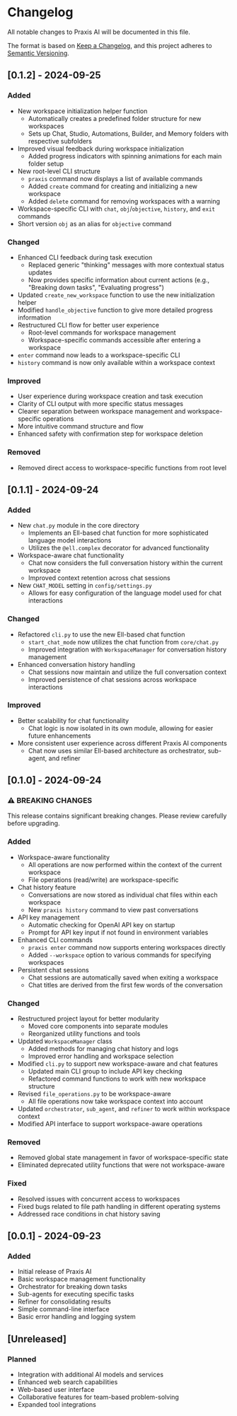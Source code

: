 # Changelog

All notable changes to Praxis AI will be documented in this file.

The format is based on [Keep a Changelog](https://keepachangelog.com/en/1.0.0/),
and this project adheres to [Semantic Versioning](https://semver.org/spec/v2.0.0.html).

## [0.1.2] - 2024-09-25

### Added

- New workspace initialization helper function
  - Automatically creates a predefined folder structure for new workspaces
  - Sets up Chat, Studio, Automations, Builder, and Memory folders with respective subfolders
- Improved visual feedback during workspace initialization
  - Added progress indicators with spinning animations for each main folder setup
- New root-level CLI structure
  - `praxis` command now displays a list of available commands
  - Added `create` command for creating and initializing a new workspace
  - Added `delete` command for removing workspaces with a warning
- Workspace-specific CLI with `chat`, `obj`/`objective`, `history`, and `exit` commands
- Short version `obj` as an alias for `objective` command

### Changed

- Enhanced CLI feedback during task execution
  - Replaced generic "thinking" messages with more contextual status updates
  - Now provides specific information about current actions (e.g., "Breaking down tasks", "Evaluating progress")
- Updated `create_new_workspace` function to use the new initialization helper
- Modified `handle_objective` function to give more detailed progress information
- Restructured CLI flow for better user experience
  - Root-level commands for workspace management
  - Workspace-specific commands accessible after entering a workspace
- `enter` command now leads to a workspace-specific CLI
- `history` command is now only available within a workspace context

### Improved

- User experience during workspace creation and task execution
- Clarity of CLI output with more specific status messages
- Clearer separation between workspace management and workspace-specific operations
- More intuitive command structure and flow
- Enhanced safety with confirmation step for workspace deletion

### Removed

- Removed direct access to workspace-specific functions from root level

## [0.1.1] - 2024-09-24

### Added

- New `chat.py` module in the core directory
  - Implements an Ell-based chat function for more sophisticated language model interactions
  - Utilizes the `@ell.complex` decorator for advanced functionality
- Workspace-aware chat functionality
  - Chat now considers the full conversation history within the current workspace
  - Improved context retention across chat sessions
- New `CHAT_MODEL` setting in `config/settings.py`
  - Allows for easy configuration of the language model used for chat interactions

### Changed

- Refactored `cli.py` to use the new Ell-based chat function
  - `start_chat_mode` now utilizes the chat function from `core/chat.py`
  - Improved integration with `WorkspaceManager` for conversation history management
- Enhanced conversation history handling
  - Chat sessions now maintain and utilize the full conversation context
  - Improved persistence of chat sessions across workspace interactions

### Improved

- Better scalability for chat functionality
  - Chat logic is now isolated in its own module, allowing for easier future enhancements
- More consistent user experience across different Praxis AI components
  - Chat now uses similar Ell-based architecture as orchestrator, sub-agent, and refiner

## [0.1.0] - 2024-09-24

### ⚠️ BREAKING CHANGES

This release contains significant breaking changes. Please review carefully before upgrading.

### Added

- Workspace-aware functionality
  - All operations are now performed within the context of the current workspace
  - File operations (read/write) are workspace-specific
- Chat history feature
  - Conversations are now stored as individual chat files within each workspace
  - New `praxis history` command to view past conversations
- API key management
  - Automatic checking for OpenAI API key on startup
  - Prompt for API key input if not found in environment variables
- Enhanced CLI commands
  - `praxis enter` command now supports entering workspaces directly
  - Added `--workspace` option to various commands for specifying workspaces
- Persistent chat sessions
  - Chat sessions are automatically saved when exiting a workspace
  - Chat titles are derived from the first few words of the conversation

### Changed

- Restructured project layout for better modularity
  - Moved core components into separate modules
  - Reorganized utility functions and tools
- Updated `WorkspaceManager` class
  - Added methods for managing chat history and logs
  - Improved error handling and workspace selection
- Modified `cli.py` to support new workspace-aware and chat features
  - Updated main CLI group to include API key checking
  - Refactored command functions to work with new workspace structure
- Revised `file_operations.py` to be workspace-aware
  - All file operations now take workspace context into account
- Updated `orchestrator`, `sub_agent`, and `refiner` to work within workspace context
- Modified API interface to support workspace-aware operations

### Removed

- Removed global state management in favor of workspace-specific state
- Eliminated deprecated utility functions that were not workspace-aware

### Fixed

- Resolved issues with concurrent access to workspaces
- Fixed bugs related to file path handling in different operating systems
- Addressed race conditions in chat history saving

## [0.0.1] - 2024-09-23

### Added

- Initial release of Praxis AI
- Basic workspace management functionality
- Orchestrator for breaking down tasks
- Sub-agents for executing specific tasks
- Refiner for consolidating results
- Simple command-line interface
- Basic error handling and logging system

## [Unreleased]

### Planned

- Integration with additional AI models and services
- Enhanced web search capabilities
- Web-based user interface
- Collaborative features for team-based problem-solving
- Expanded tool integrations
